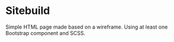 # Sitebuild

Simple HTML page made based on a wireframe. Using at least one Bootstrap component and SCSS.

